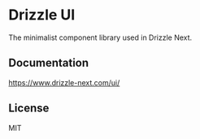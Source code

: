 # Drizzle UI

The minimalist component library used in Drizzle Next.

## Documentation

https://www.drizzle-next.com/ui/

## License

MIT
